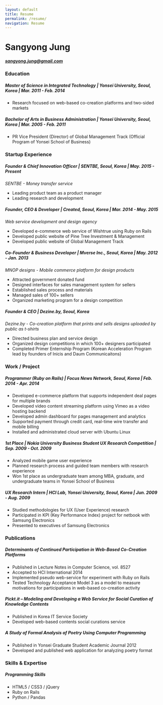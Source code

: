 ```yaml
---
layout: default
title: Resume
permalink: /resume/
navigation: Resume
---
```


# Sangyong Jung

##### sangyong.jung@gmail.com


<h3 class="section">Education</h3>

##### Master of Science in Integrated Technology | Yonsei University, Seoul, Korea | Mar. 2011 - Feb. 2014
- Research focused on web-based co-creation platforms and two-sided markets

##### Bachelor of Arts in Business Administration | Yonsei University, Seoul, Korea | Mar. 2005 - Feb. 2011
- PR Vice President (Director) of Global Management Track (Official Program of Yonsei School of Business)


<h3 class="section">Startup Experience</h3>

##### Founder & Chief Innovation Officer | SENTBE, Seoul, Korea | May. 2015 - Present
*SENTBE - Money transfer service*

- Leading product team as a product manager
- Leading research and development

##### Founder, CEO & Developer | Created, Seoul, Korea | Mar. 2014 - May. 2015
*Web service development and design agency*

- Developed e-commerce web service of Wishtrue using Ruby on Rails
- Developed public website of Pine Tree Investment & Management
- Developed public website of Global Management Track

##### Co-Founder & Business Developer | Mverse Inc., Seoul, Korea | May. 2012 - Jan. 2013
*MNOP designs - Mobile commerce platform for design products*

- Attracted government donated fund
- Designed interfaces for sales management system for sellers
- Established sales process and materials
- Managed sales of 100+ sellers
- Organized marketing program for a design competition

##### Founder & CEO | Dezine.by, Seoul, Korea
*Dezine.by - Co-creation platform that prints and sells designs uploaded by public as t-shirts*

- Directed business plan and service design
- Organized design competitions in which 100+ designers participated
- Completed Primer Enternship Program (Korean Acceleration Program lead by founders of Inicis and Daum Communicaitons)


<h3 class="section">Work / Project</h3>

##### Programmer (Ruby on Rails) | Focus News Network, Seoul, Korea | Feb. 2014 - Apr. 2014
- Developed e-commerce platform that supports independent deal pages for multiple brands
- Developed video content streaming platform using Vimeo as a video hosting backend
- Developed admin dashboard for pages management and analytics
- Supported payment through credit card, real-time wire transfer and mobile billing
- Installed and administrated cloud server with Ubuntu Linux

<div style="page-break-before: always;"></div>

##### 1st Place | Nokia University Business Student UX Research Competition | Sep. 2009 - Oct. 2009
- Analyzed mobile game user experience
- Planned research process and guided team members with research experience
- Won 1st place as undergraduate team among MBA, graduate, and undergraduate teams in Yonsei School of Business

##### UX Research Intern | HCI Lab, Yonsei University, Seoul, Korea | Jun. 2009 - Aug. 2009
- Studied methodologies for UX (User Experience) research
- Participated in KPI (Key Performance Index) project for netbook with Samsung Electronics
- Presented to executives of Samsung Electronics


<h3 class="section">Publications</h3>

##### Determinants of Continued Participation in Web-Based Co-Creation Platforms
- Published in Lecture Notes in Computer Science, vol. 8527
- Accepted to HCI International 2014
- Implemented pseudo web-service for experiment with Ruby on Rails
- Tested Technology Acceptance Model 3 as a model to measure motivations for participations in web-based co-creation activity

##### Pickt.it – Modeling and Developing a Web Service for Social Curation of Knowledge Contents
- Published in Korea IT Service Society
- Developed web-based contents social curations service

##### A Study of Formal Analysis of Poetry Using Computer Programming
- Published in Yonsei Graduate Student Academic Journal 2012
- Developed and published web application for analyzing poetry format


<h3 class="section">Skills & Expertise</h3>

##### Programming Skills
- HTML5 / CSS3 / jQuery
- Ruby on Rails
- Python / Pandas
